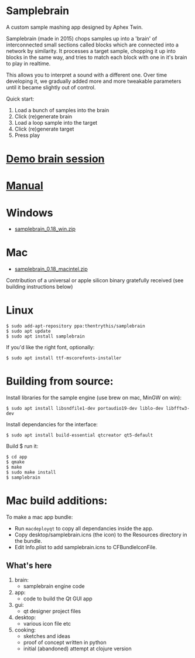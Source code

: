 # Samplebrain

A custom sample mashing app designed by Aphex Twin.

Samplebrain (made in 2015) chops samples up into a 'brain' of
interconnected small sections called blocks which are connected into a
network by similarity. It processes a target sample, chopping it up
into blocks in the same way, and tries to match each block with one in
it's brain to play in realtime.

This allows you to interpret a sound with a different one. Over time
developing it, we gradually added more and more tweakable parameters
until it became slightly out of control.    

Quick start:

1. Load a bunch of samples into the brain
2. Click (re)generate brain
3. Load a loop sample into the target
4. Click (re)generate target
5. Press play

# [Demo brain session](https://static.thentrythis.org/samplebrain/demo.samplebrain)    
# [Manual](docs/manual.md)
    
# Windows

* [samplebrain_0.18_win.zip](http://static.thentrythis.org/samplebrain/https://static.thentrythis.org/samplebrain/samplebrain_0.18_win.zip)

# Mac

* [samplebrain_0.18_macintel.zip](https://static.thentrythis.org/samplebrain/samplebrain_0.18_macintel.zip)

Contribution of a universal or apple silicon binary gratefully received (see building instructions below)

# Linux
    
    $ sudo add-apt-repository ppa:thentrythis/samplebrain
    $ sudo apt update
    $ sudo apt install samplebrain

If you'd like the right font, optionally:

    $ sudo apt install ttf-mscorefonts-installer
                
# Building from source:

Install libraries for the sample engine (use brew on mac, MinGW on win):
    
    $ sudo apt install libsndfile1-dev portaudio19-dev liblo-dev libfftw3-dev

Install dependancies for the interface:
        
    $ sudo apt install build-essential qtcreator qt5-default

Build $ run it:

    $ cd app
    $ qmake
    $ make
    $ sudo make install
    $ samplebrain

# Mac build additions:

To make a mac app bundle:
    
* Run `macdeployqt` to copy all dependancies inside the app.
* Copy desktop/samplebrain.icns (the icon) to the Resources directory in the bundle.
* Edit Info.plist to add samplebrain.icns to CFBundleIconFile.
    
## What's here

1. brain:
    * samplebrain engine code
2. app:
    * code to build the Qt GUI app
3. gui:
    * qt designer project files
4. desktop:
    * various icon file etc
4. cooking:
    * sketches and ideas
    * proof of concept written in python
    * initial (abandoned) attempt at clojure version 
    



